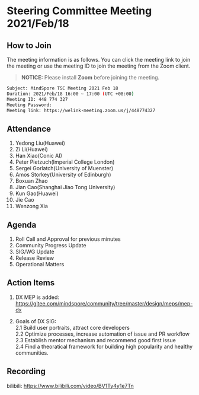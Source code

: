 # Steering Committee Meeting 2021/Feb/18

## How to Join

The meeting information is as follows. You can click the meeting link to join the meeting or use the meeting ID to join the meeting from the Zoom client.
> **NOTICE:** Please install **Zoom** before joining the meeting.

```bash
Subject: MindSpore TSC Meeting 2021 Feb 18
Duration: 2021/Feb/18 16:00 ~ 17:00 (UTC +08:00)
Meeting ID: 448 774 327
Meeting Password:
Meeting link: https://welink-meeting.zoom.us/j/448774327
```

## Attendance

1. Yedong Liu(Huawei)
2. Zi Li(Huawei)
3. Han Xiao(Conic AI)
4. Peter Pietzuch(Imperial College London)
5. Sergei Gorlatch(University of Muenster)
6. Amos Storkey(University of Edinburgh)
7. Boxuan Zhao
8. Jian Cao(Shanghai Jiao Tong University)
9. Kun Gao(Huawei)
10. Jie Cao
11. Wenzong Xia

## Agenda

1. Roll Call and Approval for previous minutes
2. Community Progress Update
3. SIG/WG Update
4. Release Review
5. Operational Matters

## Action Items

1. DX MEP is added: <https://gitee.com/mindspore/community/tree/master/design/meps/mep-dx>

2. Goals of DX SIG:  
   2.1 Build user portraits, attract core developers  
   2.2 Optimize processes, increase automation of issue and PR workflow  
   2.3 Establish mentor mechanism and recommend good first issue  
   2.4 Find a theoratical framework for building high popularity and healthy communities.  

## Recording

bilibili: <https://www.bilibili.com/video/BV1Ty4y1e7Tn>

